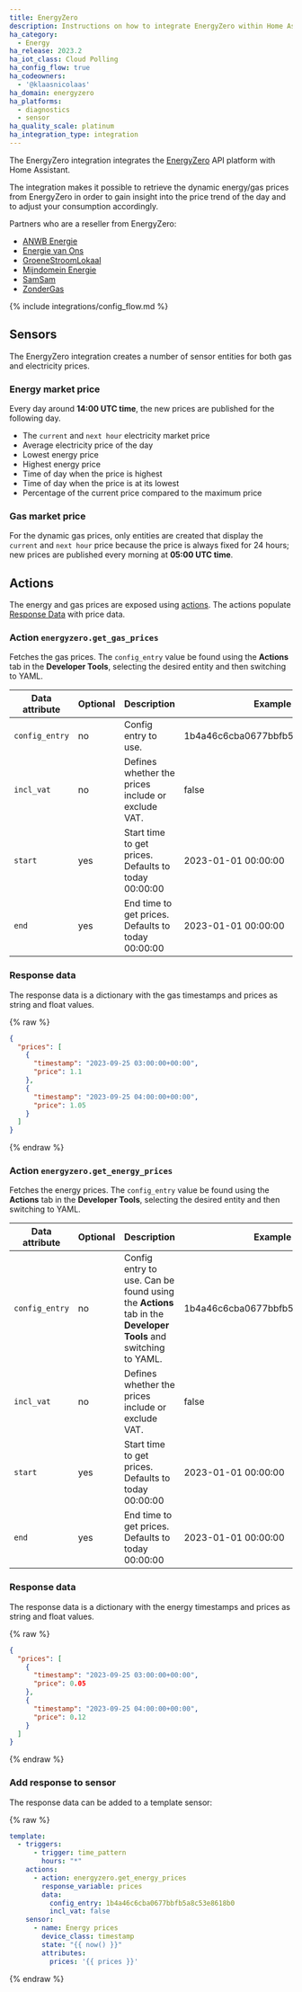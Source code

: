 ```yaml
---
title: EnergyZero
description: Instructions on how to integrate EnergyZero within Home Assistant.
ha_category:
  - Energy
ha_release: 2023.2
ha_iot_class: Cloud Polling
ha_config_flow: true
ha_codeowners:
  - '@klaasnicolaas'
ha_domain: energyzero
ha_platforms:
  - diagnostics
  - sensor
ha_quality_scale: platinum
ha_integration_type: integration
---
```


The EnergyZero integration integrates the [EnergyZero](https://www.energyzero.nl/) API platform with Home Assistant.

The integration makes it possible to retrieve the dynamic energy/gas prices
from EnergyZero in order to gain insight into the price trend of the day and
to adjust your consumption accordingly.

Partners who are a reseller from EnergyZero:

- [ANWB Energie](https://www.anwb.nl/huis/energie/anwb-energie)
- [Energie van Ons](https://www.energie.vanons.org)
- [GroeneStroomLokaal](https://www.groenestroomlokaal.nl)
- [Mijndomein Energie](https://www.mijndomein.nl/energie)
- [SamSam](https://www.samsam.nu)
- [ZonderGas](https://www.zondergas.nu)

{% include integrations/config_flow.md %}

## Sensors

The EnergyZero integration creates a number of sensor entities for both gas and electricity prices.

### Energy market price

Every day around **14:00 UTC time**, the new prices are published for the following day.

- The `current` and `next hour` electricity market price
- Average electricity price of the day
- Lowest energy price
- Highest energy price
- Time of day when the price is highest
- Time of day when the price is at its lowest
- Percentage of the current price compared to the maximum price

### Gas market price

For the dynamic gas prices, only entities are created that display the
`current` and `next hour` price because the price is always fixed for
24 hours; new prices are published every morning at **05:00 UTC time**.

## Actions

The energy and gas prices are exposed using [actions](/docs/scripts/perform-actions/). The actions populate [Response Data](/docs/scripts/perform-actions#use-templates-to-handle-response-data) with price data.

### Action `energyzero.get_gas_prices`

Fetches the gas prices. The `config_entry` value be found using the **Actions** tab in the **Developer Tools**, selecting the desired entity and then switching to YAML.

| Data attribute | Optional | Description                                          | Example                          |
| -------------- | -------- | ---------------------------------------------------- | -------------------------------- |
| `config_entry` | no       | Config entry to use.                                 | 1b4a46c6cba0677bbfb5a8c53e8618b0 |
| `incl_vat`     | no       | Defines whether the prices include or exclude VAT.   | false                            |
| `start`        | yes      | Start time to get prices. Defaults to today 00:00:00 | 2023-01-01 00:00:00              |
| `end`          | yes      | End time to get prices. Defaults to today 00:00:00   | 2023-01-01 00:00:00              |

### Response data

The response data is a dictionary with the gas timestamps and prices as string and float values.

{% raw %}

```json
{
  "prices": [
    {
      "timestamp": "2023-09-25 03:00:00+00:00",
      "price": 1.1
    },
    {
      "timestamp": "2023-09-25 04:00:00+00:00",
      "price": 1.05
    }
  ]
}

```

{% endraw %}

### Action `energyzero.get_energy_prices`

Fetches the energy prices. The `config_entry` value be found using the **Actions** tab in the **Developer Tools**, selecting the desired entity and then switching to YAML.

| Data attribute | Optional | Description                                                                                                   | Example                          |
| -------------- | -------- | ------------------------------------------------------------------------------------------------------------- | -------------------------------- |
| `config_entry` | no       | Config entry to use. Can be found using the **Actions** tab in the **Developer Tools** and switching to YAML. | 1b4a46c6cba0677bbfb5a8c53e8618b0 |
| `incl_vat`     | no       | Defines whether the prices include or exclude VAT.                                                            | false                            |
| `start`        | yes      | Start time to get prices. Defaults to today 00:00:00                                                          | 2023-01-01 00:00:00              |
| `end`          | yes      | End time to get prices. Defaults to today 00:00:00                                                            | 2023-01-01 00:00:00              |

### Response data

The response data is a dictionary with the energy timestamps and prices as string and float values.

{% raw %}

```json
{
  "prices": [
    {
      "timestamp": "2023-09-25 03:00:00+00:00",
      "price": 0.05
    },
    {
      "timestamp": "2023-09-25 04:00:00+00:00",
      "price": 0.12
    }
  ]
}
```

{% endraw %}

### Add response to sensor

The response data can be added to a template sensor:

{% raw %}

```yaml
template:
  - triggers:
      - trigger: time_pattern
        hours: "*"
    actions:
      - action: energyzero.get_energy_prices
        response_variable: prices
        data:
          config_entry: 1b4a46c6cba0677bbfb5a8c53e8618b0
          incl_vat: false
    sensor:
      - name: Energy prices
        device_class: timestamp
        state: "{{ now() }}"
        attributes:
          prices: '{{ prices }}'
```

{% endraw %}
